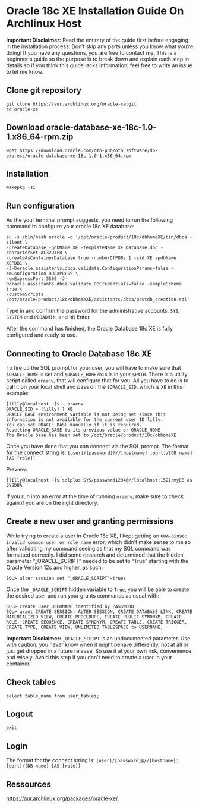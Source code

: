 # Oracle 18c XE Installation Guide On Archlinux Host

**Important Disclaimer:** Read the entirety of the guide first before engaging in the installation process. Don’t skip any parts unless you know what you’re doing! If you have any questions, you are free to contact me. This is a beginner's guide so the purpose is to break down and explain each step in details so if you think this guide lacks information, feel free to write an issue to let me know.

## Clone git repository

```
git clone https://aur.archlinux.org/oracle-xe.git
cd oracle-xe
```

## Download oracle-database-xe-18c-1.0-1.x86_64-rpm.zip

```
wget https://download.oracle.com/otn-pub/otn_software/db-express/oracle-database-xe-18c-1.0-1.x86_64.rpm
```

## Installation

```
makepkg -si
```

## Run configuration

As the your terminal prompt suggests, you need to run the following command to configure your oracle 18c XE database:

```
su -s /bin/bash oracle -c '/opt/oracle/product/18c/dbhomeXE/bin/dbca -silent \
-createDatabase -gdbName XE -templateName XE_Database.dbc -characterSet AL32UTF8 \
-createAsContainerDatabase true -numberOfPDBs 1 -sid XE -pdbName XEPDB1 \
-J-Doracle.assistants.dbca.validate.ConfigurationParams=false -emConfiguration DBEXPRESS \
-emExpressPort 5500 -J-Doracle.assistants.dbca.validate.DBCredentials=false -sampleSchema true \
-customScripts /opt/oracle/product/18c/dbhomeXE/assistants/dbca/postdb_creation.sql'
```

Type in and confirm the password for the administrative accounts, `SYS`, `SYSTEM` and `PDBADMIN`, and hit Enter.

After the command has finished, the Oracle Database 18c XE is fully configured and ready to use.

## Connecting to Oracle Database 18c XE

To fire up the SQL prompt for your user, you will have to make sure that `$ORACLE_HOME` is set and `$ORACLE_HOME/bin` is in your `$PATH`. There is a utility script called `oraenv`, that will configure that for you. All you have to do is to call it on your local shell and pass on the `$ORACLE_SID`, which is `XE` in this example:

```
[lilly@localhost ~]$ . oraenv
ORACLE_SID = [lilly] ? XE
ORACLE_BASE environment variable is not being set since this
information is not available for the current user ID lilly.
You can set ORACLE_BASE manually if it is required.
Resetting ORACLE_BASE to its previous value or ORACLE_HOME
The Oracle base has been set to /opt/oracle/product/18c/dbhomeXE
```

Once you have done that you can connect via the SQL prompt. The format for the connect string is:
`[user]/[password]@//[hostname]:[port]/[DB name] [AS [role]]`

Preview:

```
[lilly@localhost ~]$ sqlplus SYS/password1234@//localhost:1521/myDB as SYSDBA
```

If you run into an error at the time of running `oraenv`, make sure to check again if you are on the right directory.

## Create a new user and granting permissions

While trying to create a user in Oracle 18c XE, I kept getting an `ORA-65096: invalid common user or role name` error, which didn’t make sense to me so after validating my command seeing as that my SQL command was formatted correctly. I did some research and determined that the hidden parameter “\_ORACLE_SCRIPT” needed to be set to “True” starting with the Oracle Version 12c and higher, as such:

```
SQL> alter session set "_ORACLE_SCRIPT"=true;
```

Once the `_ORACLE_SCRIPT` hidden variable to `True`, you will be able to create the desired user and run your grants commands as usual with:

```
SQL> create user USERNAME identified by PASSWORD;
SQL> grant CREATE SESSION, ALTER SESSION, CREATE DATABASE LINK, CREATE MATERIALIZED VIEW, CREATE PROCEDURE, CREATE PUBLIC SYNONYM, CREATE ROLE, CREATE SEQUENCE, CREATE SYNONYM, CREATE TABLE, CREATE TRIGGER, CREATE TYPE, CREATE VIEW, UNLIMITED TABLESPACE to USERNAME;
```

**Important Disclaimer:** `_ORACLE_SCRIPT` is an undocumented parameter. Use with caution, you never know when it might behave differently, not at all or just get dropped in a future release. So use it at your own risk, convenience and wisely. Avoid this step if you don't need to create a user in your container.

## Check tables

```
select table_name from user_tables;
```

## Logout

```
exit
```

## Login

The format for the connect string is:
`[user]/[password]@//[hostname]:[port]/[DB name] [AS [role]]`

## Ressources

https://aur.archlinux.org/packages/oracle-xe/
